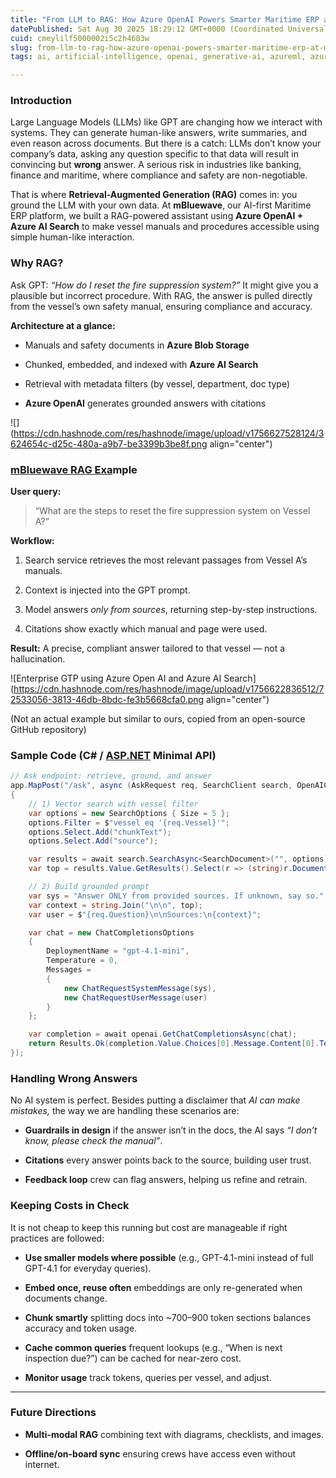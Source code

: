 ```yaml
---
title: "From LLM to RAG: How Azure OpenAI Powers Smarter Maritime ERP at mBluewave"
datePublished: Sat Aug 30 2025 18:29:12 GMT+0000 (Coordinated Universal Time)
cuid: cmeylilf5000002i5c2h4683w
slug: from-llm-to-rag-how-azure-openai-powers-smarter-maritime-erp-at-mbluewave
tags: ai, artificial-intelligence, openai, generative-ai, azureml, azure-openai, rag

---
```


### Introduction

Large Language Models (LLMs) like GPT are changing how we interact with systems. They can generate human-like answers, write summaries, and even reason across documents. But there is a catch: LLMs don’t know your company’s data, asking any question specific to that data will result in convincing but **wrong** answer. A serious risk in industries like banking, finance and maritime, where compliance and safety are non-negotiable.

That is where **Retrieval-Augmented Generation (RAG)** comes in: you ground the LLM with your own data. At **mBluewave**, our AI-first Maritime ERP platform, we built a RAG-powered assistant using **Azure OpenAI + Azure AI Search** to make vessel manuals and procedures accessible using simple human-like interaction.

### Why RAG?

Ask GPT: *“How do I reset the fire suppression system?”* It might give you a plausible but incorrect procedure. With RAG, the answer is pulled directly from the vessel’s own safety manual, ensuring compliance and accuracy.

**Architecture at a glance:**

* Manuals and safety documents in **Azure Blob Storage**
    
* Chunked, embedded, and indexed with **Azure AI Search**
    
* Retrieval with metadata filters (by vessel, department, doc type)
    
* **Azure OpenAI** generates grounded answers with citations
    

![](https://cdn.hashnode.com/res/hashnode/image/upload/v1756627528124/3624654c-d25c-480a-a9b7-be3399b3be8f.png align="center")

### [mBluewave RAG Exa](https://github.com/geekabyte-au/azure-search-openai-demo?utm_source=chatgpt.com)mple

**User query:**

> “What are the steps to reset the fire suppression system on Vessel A?”

**Workflow:**

1. Search service retrieves the most relevant passages from Vessel A’s manuals.
    
2. Context is injected into the GPT prompt.
    
3. Model answers *only from sources*, returning step-by-step instructions.
    
4. Citations show exactly which manual and page were used.
    

**Result:** A precise, compliant answer tailored to that vessel — not a hallucination.

![Enterprise GTP using Azure Open AI and Azure AI Search](https://cdn.hashnode.com/res/hashnode/image/upload/v1756622836512/72533056-3813-46db-8bdc-fe3b5668cfa0.png align="center")

(Not an actual example but similar to ours, copied from an open-source GitHub repository)

### Sample Code (C# / [ASP.NET](http://ASP.NET) Minimal API)

```csharp
// Ask endpoint: retrieve, ground, and answer
app.MapPost("/ask", async (AskRequest req, SearchClient search, OpenAIClient openai) =>
{
    // 1) Vector search with vessel filter
    var options = new SearchOptions { Size = 5 };
    options.Filter = $"vessel eq '{req.Vessel}'";
    options.Select.Add("chunkText");
    options.Select.Add("source");

    var results = await search.SearchAsync<SearchDocument>("", options);
    var top = results.Value.GetResults().Select(r => (string)r.Document["chunkText"]).ToList();

    // 2) Build grounded prompt
    var sys = "Answer ONLY from provided sources. If unknown, say so.";
    var context = string.Join("\n\n", top);
    var user = $"{req.Question}\n\nSources:\n{context}";

    var chat = new ChatCompletionsOptions
    {
        DeploymentName = "gpt-4.1-mini",
        Temperature = 0,
        Messages =
        {
            new ChatRequestSystemMessage(sys),
            new ChatRequestUserMessage(user)
        }
    };

    var completion = await openai.GetChatCompletionsAsync(chat);
    return Results.Ok(completion.Value.Choices[0].Message.Content[0].Text);
});
```

### Handling Wrong Answers

No AI system is perfect. Besides putting a disclaimer that *AI can make mistakes,* the way we are handling these scenarios are:

* **Guardrails in design** if the answer isn’t in the docs, the AI says *“I don’t know, please check the manual”*.
    
* **Citations** every answer points back to the source, building user trust.
    
* **Feedback loop** crew can flag answers, helping us refine and retrain.
    

### Keeping Costs in Check

It is not cheap to keep this running but cost are manageable if right practices are followed:

* **Use smaller models where possible** (e.g., GPT-4.1-mini instead of full GPT-4.1 for everyday queries).
    
* **Embed once, reuse often** embeddings are only re-generated when documents change.
    
* **Chunk smartly** splitting docs into ~700–900 token sections balances accuracy and token usage.
    
* **Cache common queries** frequent lookups (e.g., “When is next inspection due?”) can be cached for near-zero cost.
    
* **Monitor usage** track tokens, queries per vessel, and adjust.
    

---

### Future Directions

* **Multi-modal RAG** combining text with diagrams, checklists, and images.
    
* **Offline/on-board sync** ensuring crews have access even without internet.